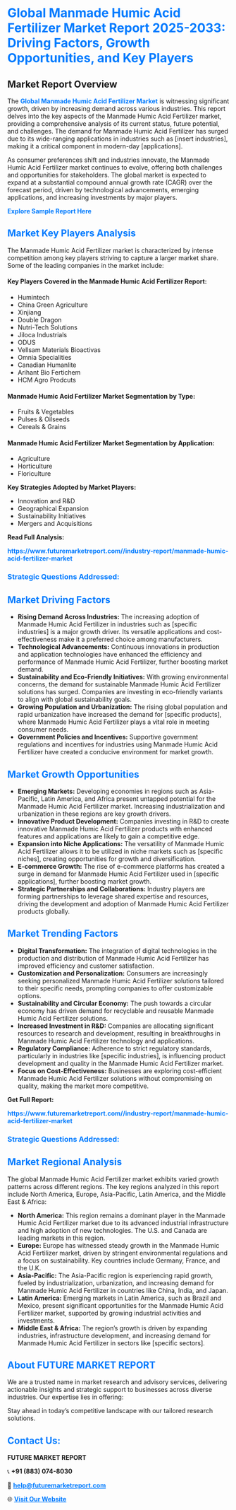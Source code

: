 <h1 style="color: #007BFF;">Global Manmade Humic Acid Fertilizer Market Report 2025-2033: Driving Factors, Growth Opportunities, and Key Players</h1>

<section id="overview">
<h2>Market Report Overview</h2>
<p>The <a href="https://www.futuremarketreport.com//industry-report/manmade-humic-acid-fertilizer-market" style="color: #007BFF; text-decoration: none;"><strong>Global Manmade Humic Acid Fertilizer Market</strong></a> is witnessing significant growth, driven by increasing demand across various industries. This report delves into the key aspects of the Manmade Humic Acid Fertilizer market, providing a comprehensive analysis of its current status, future potential, and challenges. The demand for Manmade Humic Acid Fertilizer has surged due to its wide-ranging applications in industries such as [insert industries], making it a critical component in modern-day [applications].</p>
<p>As consumer preferences shift and industries innovate, the Manmade Humic Acid Fertilizer market continues to evolve, offering both challenges and opportunities for stakeholders. The global market is expected to expand at a substantial compound annual growth rate (CAGR) over the forecast period, driven by technological advancements, emerging applications, and increasing investments by major players.</p>
</section>

<section id="overview">
<p><a href="https://www.futuremarketreport.com//request-sample/reportId=58458" style="color: #007BFF; text-decoration: none;"><strong>Explore Sample Report Here</strong></a></p>
</section>

<section id="key-players">
<h2 style="color: #007BFF;">Market Key Players Analysis</h2>
<p>The Manmade Humic Acid Fertilizer market is characterized by intense competition among key players striving to capture a larger market share. Some of the leading companies in the market include:</p>
<h4>Key Players Covered in the Manmade Humic Acid Fertilizer Report:</h4>
<ul><li>Humintech</li><li>China Green Agriculture</li><li>Xinjiang</li><li>Double Dragon</li><li>Nutri-Tech Solutions</li><li>Jiloca Industrials</li><li>ODUS</li><li>Vellsam Materials Bioactivas</li><li>Omnia Specialities</li><li>Canadian Humanlite</li><li>Arihant Bio Fertichem</li><li>HCM Agro Prodcuts</li></ul>
<h4>Manmade Humic Acid Fertilizer Market Segmentation by Type:</h4>
<ul><li>Fruits &amp; Vegetables</li><li>Pulses &amp; Oilseeds</li><li>Cereals &amp; Grains</li></ul>

<h4>Manmade Humic Acid Fertilizer Market Segmentation by Application:</h4>
<ul><li>Agriculture</li><li>Horticulture</li><li>Floriculture</li></ul>
<p><strong>Key Strategies Adopted by Market Players:</strong></p>
<ul>
<li>Innovation and R&D</li>
<li>Geographical Expansion</li>
<li>Sustainability Initiatives</li>
<li>Mergers and Acquisitions</li>
</ul>
</section>

<section>
<p><strong>Read Full Analysis: </strong></p><a href="https://www.futuremarketreport.com//industry-report/manmade-humic-acid-fertilizer-market" style="color: #007BFF; text-decoration: none;"><strong>https://www.futuremarketreport.com//industry-report/manmade-humic-acid-fertilizer-market</strong></a>
<h3 style="color: #007BFF;">Strategic Questions Addressed:</h3>
</section>

<section id="driving-factors">
<h2 style="color: #007BFF;">Market Driving Factors</h2>
<ul>
<li><strong>Rising Demand Across Industries:</strong> The increasing adoption of Manmade Humic Acid Fertilizer in industries such as [specific industries] is a major growth driver. Its versatile applications and cost-effectiveness make it a preferred choice among manufacturers.</li>
<li><strong>Technological Advancements:</strong> Continuous innovations in production and application technologies have enhanced the efficiency and performance of Manmade Humic Acid Fertilizer, further boosting market demand.</li>
<li><strong>Sustainability and Eco-Friendly Initiatives:</strong> With growing environmental concerns, the demand for sustainable Manmade Humic Acid Fertilizer solutions has surged. Companies are investing in eco-friendly variants to align with global sustainability goals.</li>
<li><strong>Growing Population and Urbanization:</strong> The rising global population and rapid urbanization have increased the demand for [specific products], where Manmade Humic Acid Fertilizer plays a vital role in meeting consumer needs.</li>
<li><strong>Government Policies and Incentives:</strong> Supportive government regulations and incentives for industries using Manmade Humic Acid Fertilizer have created a conducive environment for market growth.</li>
</ul>
</section>

<section id="growth-opportunities">
<h2 style="color: #007BFF;">Market Growth Opportunities</h2>
<ul>
<li><strong>Emerging Markets:</strong> Developing economies in regions such as Asia-Pacific, Latin America, and Africa present untapped potential for the Manmade Humic Acid Fertilizer market. Increasing industrialization and urbanization in these regions are key growth drivers.</li>
<li><strong>Innovative Product Development:</strong> Companies investing in R&D to create innovative Manmade Humic Acid Fertilizer products with enhanced features and applications are likely to gain a competitive edge.</li>
<li><strong>Expansion into Niche Applications:</strong> The versatility of Manmade Humic Acid Fertilizer allows it to be utilized in niche markets such as [specific niches], creating opportunities for growth and diversification.</li>
<li><strong>E-commerce Growth:</strong> The rise of e-commerce platforms has created a surge in demand for Manmade Humic Acid Fertilizer used in [specific applications], further boosting market growth.</li>
<li><strong>Strategic Partnerships and Collaborations:</strong> Industry players are forming partnerships to leverage shared expertise and resources, driving the development and adoption of Manmade Humic Acid Fertilizer products globally.</li>
</ul>
</section>

<section id="trending-factors">
<h2 style="color: #007BFF;">Market Trending Factors</h2>
<ul>
<li><strong>Digital Transformation:</strong> The integration of digital technologies in the production and distribution of Manmade Humic Acid Fertilizer has improved efficiency and customer satisfaction.</li>
<li><strong>Customization and Personalization:</strong> Consumers are increasingly seeking personalized Manmade Humic Acid Fertilizer solutions tailored to their specific needs, prompting companies to offer customizable options.</li>
<li><strong>Sustainability and Circular Economy:</strong> The push towards a circular economy has driven demand for recyclable and reusable Manmade Humic Acid Fertilizer solutions.</li>
<li><strong>Increased Investment in R&D:</strong> Companies are allocating significant resources to research and development, resulting in breakthroughs in Manmade Humic Acid Fertilizer technology and applications.</li>
<li><strong>Regulatory Compliance:</strong> Adherence to strict regulatory standards, particularly in industries like [specific industries], is influencing product development and quality in the Manmade Humic Acid Fertilizer market.</li>
<li><strong>Focus on Cost-Effectiveness:</strong> Businesses are exploring cost-efficient Manmade Humic Acid Fertilizer solutions without compromising on quality, making the market more competitive.</li>
</ul>
</section>

<section>
<p><strong>Get Full Report: </strong></p><a href="https://www.futuremarketreport.com//industry-report/manmade-humic-acid-fertilizer-market" style="color: #007BFF; text-decoration: none;"><strong>https://www.futuremarketreport.com//industry-report/manmade-humic-acid-fertilizer-market</strong></a>
<h3 style="color: #007BFF;">Strategic Questions Addressed:</h3>
</section>


<section id="regional-analysis">
<h2 style="color: #007BFF;">Market Regional Analysis</h2>
<p>The global Manmade Humic Acid Fertilizer market exhibits varied growth patterns across different regions. The key regions analyzed in this report include North America, Europe, Asia-Pacific, Latin America, and the Middle East & Africa:</p>
<ul>
<li><strong>North America:</strong> This region remains a dominant player in the Manmade Humic Acid Fertilizer market due to its advanced industrial infrastructure and high adoption of new technologies. The U.S. and Canada are leading markets in this region.</li>
<li><strong>Europe:</strong> Europe has witnessed steady growth in the Manmade Humic Acid Fertilizer market, driven by stringent environmental regulations and a focus on sustainability. Key countries include Germany, France, and the U.K.</li>
<li><strong>Asia-Pacific:</strong> The Asia-Pacific region is experiencing rapid growth, fueled by industrialization, urbanization, and increasing demand for Manmade Humic Acid Fertilizer in countries like China, India, and Japan.</li>
<li><strong>Latin America:</strong> Emerging markets in Latin America, such as Brazil and Mexico, present significant opportunities for the Manmade Humic Acid Fertilizer market, supported by growing industrial activities and investments.</li>
<li><strong>Middle East & Africa:</strong> The region’s growth is driven by expanding industries, infrastructure development, and increasing demand for Manmade Humic Acid Fertilizer in sectors like [specific sectors].</li>
</ul>
</section>

<footer>
<h2 style="color: #007BFF;">About FUTURE MARKET REPORT</h2>
<p>We are a trusted name in market research and advisory services, delivering actionable insights and strategic support to businesses across diverse industries. Our expertise lies in offering:</p>

<p>Stay ahead in today’s competitive landscape with our tailored research solutions.</p>

<h2 style="color: #007BFF;">Contact Us:</h2>
<p><strong>FUTURE MARKET REPORT</strong></p>
<p>📞 <strong>+91 (883) 074-8030</strong></p>
<p>📧 <strong><a href="mailto:help@futuremarketreport.com" style="color: #007BFF;">help@futuremarketreport.com</a></strong></p>
<p>🌐 <strong><a href="https://www.futuremarketreport.com/" style="color: #007BFF;">Visit Our Website</a></strong></p>
</footer>
